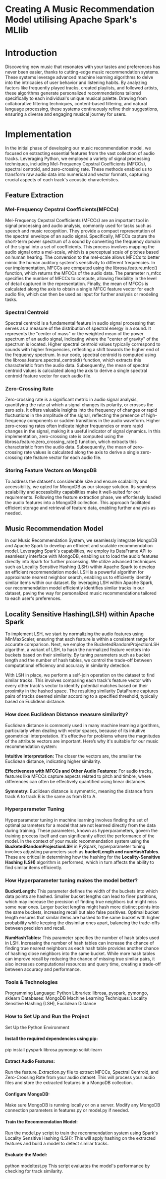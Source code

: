 # Creating A Music Recommendation Model utilising Apache Spark's MLlib

# Introduction
Discovering new music that resonates with your tastes and preferences has never been easier, thanks to cutting-edge music recommendation systems. These systems leverage advanced machine learning algorithms to delve into the intricacies of user behavior and listening habits. By analyzing factors like frequently played tracks, created playlists, and followed artists, these algorithms generate personalized recommendations tailored specifically to each individual's unique musical palette. Drawing from collaborative filtering techniques, content-based filtering, and natural language processing, these systems continuously refine their suggestions, ensuring a diverse and engaging musical journey for users.

# Implementation

In the initial phase of developing our music recommendation model, we focused on extracting essential features from the vast collection of audio tracks. Leveraging Python, we employed a variety of signal processing techniques, including Mel-Frequency Cepstral Coefficients (MFCCs), spectral centroid, and zero-crossing rate. These methods enabled us to transform raw audio data into numerical and vector formats, capturing crucial aspects of each track's acoustic characteristics. 

## Feature Extraction

### Mel-Frequency Cepstral Coefficients(MFCCs)
Mel-Frequency Cepstral Coefficients (MFCCs) are an important tool in signal processing and audio analysis, commonly used for tasks such as speech and music recognition. They provide a compact representation of the spectral envelope of an audio signal. Specifically, MFCCs capture the short-term power spectrum of a sound by converting the frequency domain of the signal into a set of coefficients. This process involves mapping the audio signal onto a mel-scale, which is a perceptual scale of pitches based on human hearing. The conversion to the mel-scale allows MFCCs to better mimic the human auditory system's sensitivity to different frequencies. In our implementation, MFCCs are computed using the librosa.feature.mfcc() function, which returns the MFCCs of the audio data. The parameter n_mfcc specifies the number of MFCCs to compute, allowing flexibility in the level of detail captured in the representation. Finally, the mean of MFCCs is calculated along the axis to obtain a single MFCC feature vector for each audio file, which can then be used as input for further analysis or modeling tasks.

### Spectral Centroid
Spectral centroid is a fundamental feature in audio signal processing that serves as a measure of the distribution of spectral energy in a sound. It represents the "center of mass" or the weighted mean of the power spectrum of an audio signal, indicating where the "center of gravity" of the spectrum is located. Higher spectral centroid values typically correspond to sounds with higher frequencies, reflecting a shift towards the higher end of the frequency spectrum. In our code, spectral centroid is computed using the librosa.feature.spectral_centroid() function, which extracts this characteristic from the audio data. Subsequently, the mean of spectral centroid values is calculated along the axis to derive a single spectral centroid feature vector for each audio file.

### Zero-Crossing Rate
Zero-crossing rate is a significant metric in audio signal analysis, quantifying the rate at which a signal changes its polarity, or crosses the zero axis. It offers valuable insights into the frequency of changes or rapid fluctuations in the amplitude of the signal, reflecting the presence of high-frequency components or sudden transitions in the audio waveform. Higher zero-crossing rates often indicate higher frequencies or more rapid changes in the signal, making it a useful indicator of signal dynamics. In this implementation, zero-crossing rate is computed using the librosa.feature.zero_crossing_rate() function, which extracts this characteristic from the audio data. Subsequently, the mean of zero-crossing rate values is calculated along the axis to derive a single zero-crossing rate feature vector for each audio file.

### Storing Feature Vectors on MongoDB
To address the dataset's considerable size and ensure scalability and accessibility, we opted for MongoDB as our storage solution. Its seamless scalability and accessibility capabilities make it well-suited for our requirements. Following the feature extraction phase, we effortlessly loaded the audio features into a MongoDB collection. This approach facilitated efficient storage and retrieval of feature data, enabling further analysis as needed.

## Music Recommendation Model
In our Music Recommendation System, we seamlessly integrate MongoDB and Apache Spark to develop an efficient and scalable recommendation model.  Leveraging Spark's capabilities, we employ its DataFrame API to seamlessly interface with MongoDB, enabling us to load the audio features directly into Spark for further processing. We utilize advanced techniques such as Locality Sensitive Hashing (LSH) within Apache Spark to develop an efficient recommendation model. LSH is a powerful algorithm for approximate nearest neighbor search, enabling us to efficiently identify similar items within our dataset. By leveraging LSH within Apache Spark, our recommendation model efficiently identifies similar tracks in our dataset, paving the way for personalized music recommendations tailored to each user's preferences.

## Locality Sensitive Hashing(LSH) within Apache Spark
To implement LSH, we start by normalizing the audio features using MinMaxScaler, ensuring that each feature is within a consistent range for accurate comparison. Next, we employ the BucketedRandomProjectionLSH algorithm, a variant of LSH, to hash the normalized feature vectors into buckets based on their similarity. By tuning parameters such as bucket length and the number of hash tables, we control the trade-off between computational efficiency and accuracy in similarity detection.

With LSH in place, we perform a self-join operation on the dataset to find similar tracks. This involves comparing each track's feature vector with every other track's vector to identify potential matches based on their proximity in the hashed space. The resulting similarity DataFrame captures pairs of tracks deemed similar according to a specified threshold, typically based on Euclidean distance.

### How does Euclidean Distance measure similarity?
Euclidean distance is commonly used in many machine learning algorithms, particularly when dealing with vector spaces, because of its intuitive geometrical interpretation. It's effective for problems where the magnitudes of the attribute vectors are important. Here’s why it's suitable for our music recommendation system:

**Intuitive Interpretation:** The closer the vectors are, the smaller the Euclidean distance, indicating higher similarity.

**Effectiveness with MFCCs and Other Audio Features:** For audio tracks, features like MFCCs capture aspects related to pitch and timbre, where differences can often be effectively quantified using linear distances.

**Symmetry:** Euclidean distance is symmetric, meaning the distance from track A to track B is the same as from B to A.

### Hyperparameter Tuning
Hyperparameter tuning in machine learning involves finding the set of optimal parameters for a model that are not learned directly from the data during training. These parameters, known as hyperparameters, govern the training process itself and can significantly affect the performance of the model. In the context of your music recommendation system using the **BucketedRandomProjectionLSH** in PySpark, hyperparameter tuning involves adjusting parameters such as **bucketLength and numHashTables**. These are critical in determining how the hashing for the **Locality-Sensitive Hashing (LSH)** algorithm is performed, which in turn affects the ability to find similar items efficiently.

### How Hyperparameter tuning makes the model better?

**BucketLength:** This parameter defines the width of the buckets into which data points are hashed. Smaller bucket lengths can lead to finer partitions, which may increase the precision of finding true neighbors but might miss some near ones. Larger bucket lengths might hash more distinct points into the same buckets, increasing recall but also false positives. Optimal bucket length ensures that similar items are hashed to the same bucket with higher probability while keeping the dissimilar ones apart, balancing the trade-offs between precision and recall.

**NumHashTables:** This parameter specifies the number of hash tables used in LSH. Increasing the number of hash tables can increase the chance of finding true nearest neighbors as each hash table provides another chance of hashing close neighbors into the same bucket. While more hash tables can improve recall by reducing the chance of missing true similar pairs, it also increases computational resources and query time, creating a trade-off between accuracy and performance.


###  Tools & Technologies
Programming Language: Python
Libraries: librosa, pyspark, pymongo, sklearn
Databases: MongoDB
Machine Learning Techniques: Locality Sensitive Hashing (LSH), Euclidean Distance



### How to Set Up and Run the Project

Set Up the Python Environment
#### Install the required dependencies using pip:
pip install pyspark librosa pymongo scikit-learn

#### Extract Audio Features:
Run the feature_Extraction.py file to extract MFCCs, Spectral Centroid, and Zero-Crossing Rate from your audio dataset:
This will process your audio files and store the extracted features in a MongoDB collection.

#### Configure MongoDB:
Make sure MongoDB is running locally or on a server. Modify any MongoDB connection parameters in features.py or model.py if needed.

#### Train the Recommendation Model:
Run the model.py script to train the recommendation system using Spark's Locality Sensitive Hashing (LSH):
This will apply hashing on the extracted features and build a model to detect similar tracks.

#### Evaluate the Model:
python modeltest.py
This script evaluates the model's performance by checking for track similarity.

